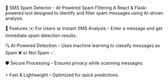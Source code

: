 📢 SMS Spam Detector - AI-Powered Spam Filtering
A React & Flask-powered tool designed to identify and filter spam messages using AI-driven analysis.

🚀 Features
✉️ For Users
📊 Instant SMS Analysis – Enter a message and get immediate spam detection results.

🔍 AI-Powered Detection – Uses machine learning to classify messages as Spam ❌ or Not Spam ✅.

🛡️ Secure Processing – Ensures privacy while scanning messages.

⚡ Fast & Lightweight – Optimized for quick predictions.
